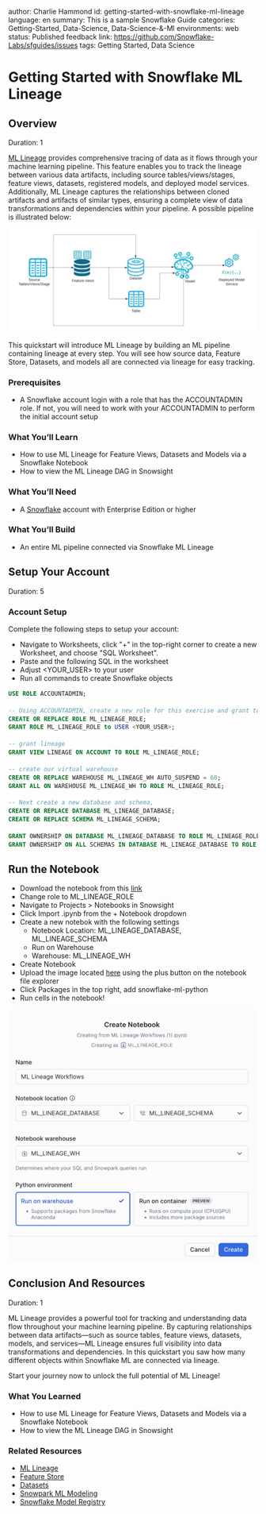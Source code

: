author: Charlie Hammond
id: getting-started-with-snowflake-ml-lineage
language: en
summary: This is a sample Snowflake Guide
categories: Getting-Started, Data-Science, Data-Science-&-Ml
environments: web
status: Published 
feedback link: https://github.com/Snowflake-Labs/sfguides/issues
tags: Getting Started, Data Science

# Getting Started with Snowflake ML Lineage
<!-- ------------------------ -->
## Overview 
Duration: 1

[ML Lineage](https://docs.snowflake.com/en/developer-guide/snowflake-ml/ml-lineage) provides comprehensive tracing of data as it flows through your machine learning pipeline. This feature enables you to track the lineage between various data artifacts, including source tables/views/stages, feature views, datasets, registered models, and deployed model services. Additionally, ML Lineage captures the relationships between cloned artifacts and artifacts of similar types, ensuring a complete view of data transformations and dependencies within your pipeline. A possible pipeline is illustrated below:

![ml-lineage](assets/ml-lineage-pipeline.png)

This quickstart will introduce ML Lineage by building an ML pipeline containing lineage at every step. You will see how source data, Feature Store, Datasets, and models all are connected via lineage for easy tracking. 

### Prerequisites
- A Snowflake account login with a role that has the ACCOUNTADMIN role. If not, you will need to work with your ACCOUNTADMIN to perform the initial account setup 

### What You’ll Learn 
- How to use ML Lineage for Feature Views, Datasets and Models via a Snowflake Notebook 
- How to view the ML Lineage DAG in Snowsight

### What You’ll Need 
- A [Snowflake](https://app.snowflake.com/) account with Enterprise Edition or higher

### What You’ll Build 
- An entire ML pipeline connected via Snowflake ML Lineage

<!-- ------------------------ -->
## Setup Your Account
Duration: 5

### Account Setup

Complete the following steps to setup your account:
- Navigate to Worksheets, click "+" in the top-right corner to create a new Worksheet, and choose "SQL Worksheet".
- Paste and the following SQL in the worksheet 
- Adjust <YOUR_USER> to your user
- Run all commands to create Snowflake objects

```sql
USE ROLE ACCOUNTADMIN;

-- Using ACCOUNTADMIN, create a new role for this exercise and grant to applicable users
CREATE OR REPLACE ROLE ML_LINEAGE_ROLE;
GRANT ROLE ML_LINEAGE_ROLE to USER <YOUR_USER>;

-- grant lineage
GRANT VIEW LINEAGE ON ACCOUNT TO ROLE ML_LINEAGE_ROLE;

-- create our virtual warehouse
CREATE OR REPLACE WAREHOUSE ML_LINEAGE_WH AUTO_SUSPEND = 60;
GRANT ALL ON WAREHOUSE ML_LINEAGE_WH TO ROLE ML_LINEAGE_ROLE;

-- Next create a new database and schema,
CREATE OR REPLACE DATABASE ML_LINEAGE_DATABASE;
CREATE OR REPLACE SCHEMA ML_LINEAGE_SCHEMA;

GRANT OWNERSHIP ON DATABASE ML_LINEAGE_DATABASE TO ROLE ML_LINEAGE_ROLE COPY CURRENT GRANTS;
GRANT OWNERSHIP ON ALL SCHEMAS IN DATABASE ML_LINEAGE_DATABASE TO ROLE ML_LINEAGE_ROLE COPY CURRENT GRANTS;
```
<!-- ------------------------ -->
## Run the Notebook

- Download the notebook from this [link](https://github.com/Snowflake-Labs/getting-started-with-snowflake-ml-lineage/blob/main/notebooks/0_start_here.ipynb)
- Change role to ML_LINEAGE_ROLE
- Navigate to Projects > Notebooks in Snowsight
- Click Import .ipynb from the + Notebook dropdown
- Create a new notebok with the following settings
  - Notebook Location: ML_LINEAGE_DATABASE, ML_LINEAGE_SCHEMA
  - Run on Warehouse
  - Warehouse: ML_LINEAGE_WH
- Create Notebook
- Upload the image located [here](https://github.com/Snowflake-Labs/getting-started-with-snowflake-ml-lineage/blob/main/scripts/img) using the plus button on the notebook file explorer
- Click Packages in the top right, add snowflake-ml-python
- Run cells in the notebook!

![create-notebooks](assets/create-notebook.png)

<!-- ------------------------ -->
## Conclusion And Resources
Duration: 1

ML Lineage provides a powerful tool for tracking and understanding data flow throughout your machine learning pipeline. By capturing relationships between data artifacts—such as source tables, feature views, datasets, models, and services—ML Lineage ensures full visibility into data transformations and dependencies. In this quickstart you saw how many different objects within Snowflake ML are connected via lineage.

Start your journey now to unlock the full potential of ML Lineage!

### What You Learned
- How to use ML Lineage for Feature Views, Datasets and Models via a Snowflake Notebook 
- How to view the ML Lineage DAG in Snowsight

### Related Resources
- [ML Lineage](https://docs.snowflake.com/en/developer-guide/snowflake-ml/ml-lineage)
- [Feature Store](https://docs.snowflake.com/developer-guide/snowflake-ml/feature-store/overview)
- [Datasets](https://docs.snowflake.com/developer-guide/snowflake-ml/dataset)
- [Snowpark ML Modeling](https://docs.snowflake.com/developer-guide/snowflake-ml/modeling)
- [Snowflake Model Registry](https://docs.snowflake.com/developer-guide/snowflake-ml/model-registry/overview)
